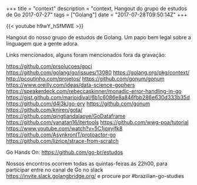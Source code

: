 +++
title = "context"
description = "context, Hangout do grupo de estudos de Go 2017-07-27"
tags = ["Golang"]
date = "2017-07-28T09:50:14Z"
+++

{{< youtube h9wY_hSfMWE >}}

Hangout do nosso grupo de estudos de Golang.
Um papo bem legal sobre a linguagem que a gente adora.

Links mencionados, alguns foram mencionados fora da gravação:

https://github.com/prsolucoes/goci
https://github.com/golang/go/issues/13080
https://golang.org/pkg/context/
http://pcoutinho.com/projetos/
https://github.com/gonum/gonum
https://www.oreilly.com/ideas/data-science-gophers
https://speakerdeck.com/rebeccaskinner/monadic-error-handling-in-go
https://gist.github.com/marioidival/6b1c6086e8a846fbb286e630d333b35d
https://github.com/d4l3k/go-pry
https://github.com/gonum
https://github.com/kniren/gota/
https://github.com/qingtiandalaoye/GoDataframe
https://github.com/yanatan16/itertools
https://github.com/wwg-poa/tutorial
https://www.youtube.com/watch?v=5C1joxyjfk8
https://github.com/AsynkronIT/protoactor-go
https://github.com/lizrice/strace-from-scratch

Go Hands On:
https://github.com/go-br/estudos

Nossos encontros ocorrem todas as quintas-feiras ás 22h00, para participar entre no canal de Go no slack https://invite.slack.golangbridge.org/ e procure por #brazilian-go-studies